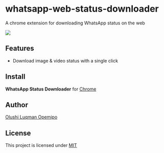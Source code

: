 # whatsapp-web-status-downloader

A chrome extension for downloading WhatsApp status on the web

<img src="https://i.imgur.com/JNlUJez.gif">

## Features
- Download image & video status with a single click

## Install
**WhatsApp Status Downloader** for [Chrome](https://chrome.google.com/webstore/detail/pidnihciepofckmmieipgdjobfgbnagm/)

## Author

[Olushi Luqman Opemipo](https://twitter.com/codeshifu)

## License

This project is licensed under [MIT](https://github.com/codeshifu/whatsapp-web-status-downloader/blob/master/LICENSE)
